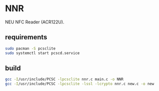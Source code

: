 # NNR
NEU NFC Reader (ACR122U).

## requirements
```sh
sudo pacman -S pcsclite
sudo systemctl start pcscd.service
```

## build
```sh
gcc -I/usr/include/PCSC -lpcsclite nnr.c main.c -o NNR
gcc -I/usr/include/PCSC -lpcsclite -lssl -lcrypto nnr.c new.c -o new
```
